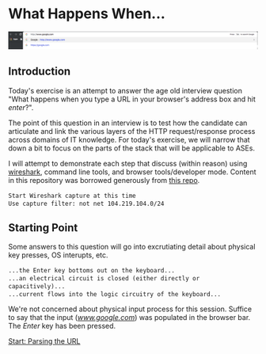 # What Happens When...

![browser_bar](./ref/ref1.png)

## Introduction

Today's exercise is an attempt to answer the age old interview question "What happens when you type a URL in your browser's address box and hit _enter_?".

The point of this question in an interview is to test how the candidate can articulate and link the various layers of the HTTP request/response process across domains of IT knowledge. For today's exercise, we will narrow that down a bit to focus on the parts of the stack that will be applicable to ASEs.

I will attempt to demonstrate each step that discuss (within reason) using [wireshark](https://www.wireshark.org/download.html), command line tools, and browser tools/developer mode. Content in this repository was borrowed generously from [this repo](https://github.com/alex/what-happens-when).

```Presentation Notes: 
Start Wireshark capture at this time
Use capture filter: not net 104.219.104.0/24
```

## Starting Point

Some answers to this question will go into excrutiating detail about physical key presses, OS interupts, etc. 

```
...the Enter key bottoms out on the keyboard... 
...an electrical circuit is closed (either directly or capacitively)...
...current flows into the logic circuitry of the keyboard...
```

We're not concerned about physical input process for this session. Suffice to say that the input (_www.google.com_) was populated in the browser bar. The _Enter_ key has been pressed.

[Start: Parsing the URL](./1-ParsingURL.md)

